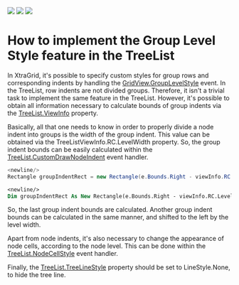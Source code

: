 <!-- default badges list -->
![](https://img.shields.io/endpoint?url=https://codecentral.devexpress.com/api/v1/VersionRange/128637818/18.1.3%2B)
[![](https://img.shields.io/badge/Open_in_DevExpress_Support_Center-FF7200?style=flat-square&logo=DevExpress&logoColor=white)](https://supportcenter.devexpress.com/ticket/details/E2368)
[![](https://img.shields.io/badge/📖_How_to_use_DevExpress_Examples-e9f6fc?style=flat-square)](https://docs.devexpress.com/GeneralInformation/403183)
<!-- default badges end -->
# How to implement the Group Level Style feature in the TreeList


<p>In XtraGrid, it's possible to specify custom styles for group rows and corresponding indents by handling the <a href="http://documentation.devexpress.com/#WindowsForms/DevExpressXtraGridViewsGridGridView_GroupLevelStyletopic">GridView.GroupLevelStyle</a> event. In the TreeList, row indents are not divided groups. Therefore, it isn't a trivial task to implement the same feature in the TreeList. However, it's possible to obtain all information necessary to calculate bounds of group indents via the <a href="http://documentation.devexpress.com/#WindowsForms/DevExpressXtraTreeListTreeList_ViewInfotopic">TreeList.ViewInfo</a> property.</p><p>Basically, all that one needs to know in order to properly divide a node indent into groups is the width of the group indent. This value can be obtained via the TreeListViewInfo.RC.LevelWidth property. So, the group indent bounds can be easily calculated within the <a href="http://documentation.devexpress.com/#WindowsForms/DevExpressXtraTreeListTreeList_CustomDrawNodeIndenttopic">TreeList.CustomDrawNodeIndent</a> event handler.</p>

```cs
<newline/>
Rectangle groupIndentRect = new Rectangle(e.Bounds.Right - viewInfo.RC.LevelWidth, e.Bounds.Y, viewInfo.RC.LevelWidth, e.Bounds.Height);<newline/>

```



```vb
<newline/>
Dim groupIndentRect As New Rectangle(e.Bounds.Right - viewInfo.RC.LevelWidth, e.Bounds.Y, viewInfo.RC.LevelWidth, e.Bounds.Height)<newline/>

```

<p>So, the last group indent bounds are calculated. Another group indent bounds can be calculated in the same manner, and shifted to the left by the level width.</p><p>Apart from node indents, it's also necessary to change the appearance of node cells, according to the node level. This can be done within the <a href="http://documentation.devexpress.com/#WindowsForms/DevExpressXtraTreeListTreeList_NodeCellStyletopic">TreeList.NodeCellStyle</a> event handler.</p><p>Finally, the <a href="http://documentation.devexpress.com/#WindowsForms/DevExpressXtraTreeListTreeList_TreeLineStyletopic">TreeList.TreeLineStyle</a> property should be set to LineStyle.None, to hide the tree line.</p>

<br/>


